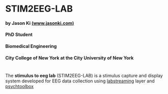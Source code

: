 # STIM2EEG-LAB 
#### by Jason Ki [(www.jasonki.com)](https://www.jasonki.com) 
#### PhD Student 
#### Biomedical Engineering 
#### City College of New York at the City University of New York <h1>
#### 


The **stimulus to eeg lab** (STIM2EEG-LAB) is a stimulus capture and display system developed for EEG data collection using [labstreaming](https://github.com/sccn/labstreaminglayer) layer and [psychtoolbox](http://psychtoolbox.org/)
